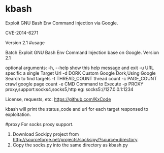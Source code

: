 kbash
=====

Exploit GNU Bash Env Command Injection via Google.

CVE-2014-6271

Version 2.1
#usage

Batch Exploit GNU Bash Env Command Injection base on Google. Version 2.1 

optional arguments:
  -h, --help       show this help message and exit
  -u URL           specific a single Target Url
  -d DORK          Custom Google Dork,Using Google Search to find targets
  -t THREAD_COUNT  thread count
  -c PAGE_COUNT    crawl google page count
  -e CMD           Command to Execute
  -p PROXY         proxy,support:socks4,socks5,http eg:
                   socks5://127.0.0.1:1234

License, requests, etc: https://github.com/KxCode

kbash will print the status_code and url for each target responsed to exploitation.

#proxy
For socks proxy support. 
  1. Download Sockipy project from http://sourceforge.net/projects/socksipy/?source=directory.
  2. Copy the socks.py into the same directory as kbash.py


